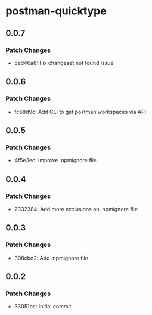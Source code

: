 # postman-quicktype

## 0.0.7

### Patch Changes

- 5ed46a8: Fix changeset not found issue

## 0.0.6

### Patch Changes

- fc68d9c: Add CLI to get postman workspaces via API

## 0.0.5

### Patch Changes

- 4f5e3ec: Improve .npmignore file

## 0.0.4

### Patch Changes

- 2332384: Add more exclusions on .npmignore file

## 0.0.3

### Patch Changes

- 308cbd2: Add .npmignore file

## 0.0.2

### Patch Changes

- 33051bc: Initial commit
